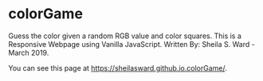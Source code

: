 # colorGame
Guess the color given a random RGB value and color squares.
This is a Responsive Webpage using Vanilla JavaScript.  Written By:  Sheila S. Ward - March 2019.

You can see this page at https://sheilasward.github.io.colorGame/.
